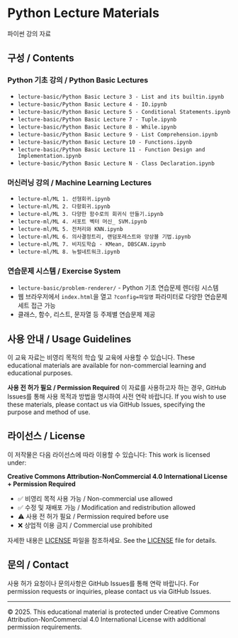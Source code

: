 # Python Lecture Materials
파이썬 강의 자료

## 구성 / Contents

### Python 기초 강의 / Python Basic Lectures
- `lecture-basic/Python Basic Lecture 3 - List and its builtin.ipynb`
- `lecture-basic/Python Basic Lecture 4 - IO.ipynb`
- `lecture-basic/Python Basic Lecture 5 - Conditional Statements.ipynb`
- `lecture-basic/Python Basic Lecture 7 - Tuple.ipynb`
- `lecture-basic/Python Basic Lecture 8 - While.ipynb`
- `lecture-basic/Python Basic Lecture 9 - List Comprehension.ipynb`
- `lecture-basic/Python Basic Lecture 10 - Functions.ipynb`
- `lecture-basic/Python Basic Lecture 11 - Function Design and Implementation.ipynb`
- `lecture-basic/Python Basic Lecture N - Class Declaration.ipynb`

### 머신러닝 강의 / Machine Learning Lectures
- `lecture-ml/ML 1. 선형회귀.ipynb`
- `lecture-ml/ML 2. 다항회귀.ipynb`
- `lecture-ml/ML 3. 다양한 함수로의 회귀식 만들기.ipynb`
- `lecture-ml/ML 4. 서포트 벡터 머신_ SVM.ipynb`
- `lecture-ml/ML 5. 전처리와 KNN.ipynb`
- `lecture-ml/ML 6. 의사결정트리, 랜덤포레스트와 앙상블 기법.ipynb`
- `lecture-ml/ML 7. 비지도학습 - KMean, DBSCAN.ipynb`
- `lecture-ml/ML 8. 뉴럴네트워크.ipynb`

### 연습문제 시스템 / Exercise System
- `lecture-basic/problem-renderer/` - Python 기초 연습문제 렌더링 시스템
- 웹 브라우저에서 `index.html`을 열고 `?config=파일명` 파라미터로 다양한 연습문제 세트 접근 가능
- 클래스, 함수, 리스트, 문자열 등 주제별 연습문제 제공

## 사용 안내 / Usage Guidelines

이 교육 자료는 비영리 목적의 학습 및 교육에 사용할 수 있습니다.
These educational materials are available for non-commercial learning and educational purposes.

**사용 전 허가 필요 / Permission Required**
이 자료를 사용하고자 하는 경우, GitHub Issues를 통해 사용 목적과 방법을 명시하여 사전 연락 바랍니다.
If you wish to use these materials, please contact us via GitHub Issues, specifying the purpose and method of use.

## 라이선스 / License

이 저작물은 다음 라이선스에 따라 이용할 수 있습니다:
This work is licensed under:

**Creative Commons Attribution-NonCommercial 4.0 International License + Permission Required**

- ✅ 비영리 목적 사용 가능 / Non-commercial use allowed
- ✅ 수정 및 재배포 가능 / Modification and redistribution allowed  
- ⚠️ 사용 전 허가 필요 / Permission required before use
- ❌ 상업적 이용 금지 / Commercial use prohibited

자세한 내용은 [LICENSE](LICENSE) 파일을 참조하세요.
See the [LICENSE](LICENSE) file for details.

## 문의 / Contact

사용 허가 요청이나 문의사항은 GitHub Issues를 통해 연락 바랍니다.
For permission requests or inquiries, please contact us via GitHub Issues.

---

© 2025. This educational material is protected under Creative Commons Attribution-NonCommercial 4.0 International License with additional permission requirements.